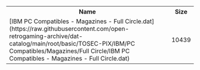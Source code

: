 <table>
<tr><th>Name</th><th>Size</th></tr>
<tr><td>
[IBM PC Compatibles - Magazines - Full Circle.dat](https://raw.githubusercontent.com/open-retrogaming-archive/dat-catalog/main/root/basic/TOSEC-PIX/IBM/PC Compatibles/Magazines/Full Circle/IBM PC Compatibles - Magazines - Full Circle.dat)
</td><td>10439</td></tr>
</table>
